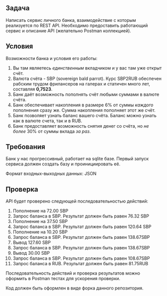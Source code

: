 ## Задача
Написать сервис личного банка, взаимодействие с которым реализуется по REST API.
Необходимо предоставить работающий сервис и описание API (желательно Postman коллекцией).

## Условия
Возможности банка и условия его работы:
1. Вы там являетесь _единственным_ вкладчиком и у вас там уже открыт счёт.
2. Валюта счёта - SBP (sovereign bald parrot). Курс SBP2RUB обеспечен рабским трудом фрилансеров на галерах и статичен много лет, составляя **0,7523**.
3. Банк даёт возможность пополнять счёт любыми суммами в валюте счёта.
4. Банк обеспечивает накопления в размере 6% от суммы _каждого_ пополнения сразу же. Сумма накопления пополняет этот же счёт.
5. Банк позволяет узнать баланс вашего счёта. Баланс можно узнать как в валюте счета, так и в RUB.
6. Банк предоставляет возможность снятия денег со счёта, но _не более_ 30% от суммы вклада _за раз_.

## Требования
Банк у нас прогрессивный, работает на sqlite базе. Первый запуск сервиса должен создать базу и проинициировать её.

Формат входных-выходных данных: JSON

## Проверка
API будет проверено следующей последовательностью действий:
1. Пополнение на 72.00 SBP
2. Запрос баланса в SBP. Результат должен быть равен 76.32 SBP
3. Пополнение на 37.50 SBP
4. Запрос баланса в SBP. Результат должен быть равен 120.64 SBP
5. Пополнение на 10.20 SBP
6. Запрос баланса в SBP. Результат должен быть равен 138.67SBP
7. Вывод 127.60 SBP
8. Запрос баланса в SBP. Результат должен быть равен 138.67SBP
9. Вывод 30.00 SBP
10. Запрос баланса в SBP. Результат должен быть равен 108.67SBP
11. Запрос баланса в RUB. Результат должен быть равен 81.75RUB

Последовательность действий и проверка результатов можно оформить в Postman тестах для ускорения проверки.

Код должен быть оформлен в виде форка данного репозитория.

